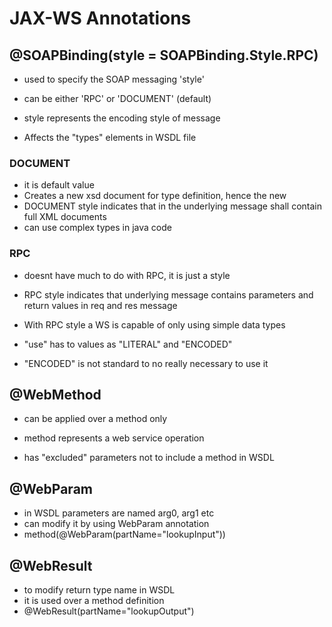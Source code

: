 # JAX-WS Annotations

## @SOAPBinding(style = SOAPBinding.Style.RPC)

- used to specify the SOAP messaging 'style'
- can be either 'RPC' or 'DOCUMENT' (default)
- style represents the encoding style of message

- Affects the "types" elements in WSDL file

### DOCUMENT

- it is default value
- Creates a new xsd document for type definition, hence the new
- DOCUMENT style indicates that in the underlying message shall contain full XML documents
- can use complex types in java code

### RPC

- doesnt have much to do with RPC, it is just a style
- RPC style indicates that underlying message contains parameters and return values in req and res message
- With RPC style a WS is capable of only using simple data types

- "use" has to values as "LITERAL" and "ENCODED"
- "ENCODED" is not standard to no really necessary to use it

## @WebMethod

- can be applied over a method only
- method represents a web service operation

- has "excluded" parameters not to include a method in WSDL

## @WebParam

- in WSDL parameters are named arg0, arg1 etc
- can modify it by using WebParam annotation
- method(@WebParam(partName="lookupInput"))

## @WebResult

- to modify return type name in WSDL
- it is used over a method definition
- @WebResult(partName="lookupOutput")
